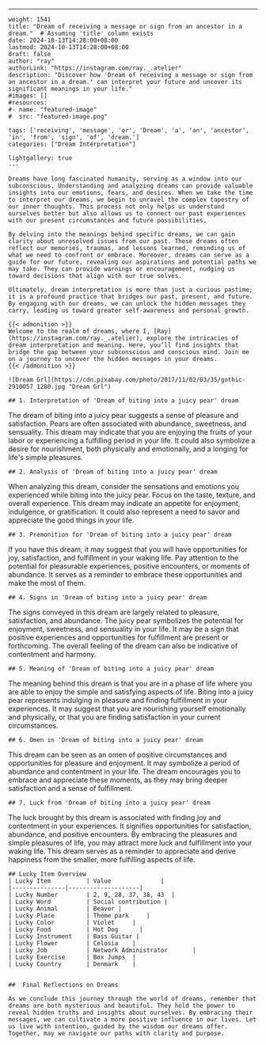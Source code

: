 ---
    weight: 1541
    title: "Dream of receiving a message or sign from an ancestor in a dream."  # Assuming 'title' column exists
    date: 2024-10-13T14:28:00+08:00
    lastmod: 2024-10-13T14:28:00+08:00
    draft: false
    author: "ray"
    authorLink: "https://instagram.com/ray._.atelier"
    description: "Discover how 'Dream of receiving a message or sign from an ancestor in a dream.' can interpret your future and uncover its significant meanings in your life."
    #images: []
    #resources:
    #- name: "featured-image"
    #  src: "featured-image.png"
    
    tags: ['receiving', 'message', 'or', 'Dream', 'a', 'an', 'ancestor', 'in', 'from', 'sign', 'of', 'dream.']
    categories: ["Dream Interpretation"]
    
    lightgallery: true
    ---
    
    Dreams have long fascinated humanity, serving as a window into our subconscious. Understanding and analyzing dreams can provide valuable insights into our emotions, fears, and desires. When we take the time to interpret our dreams, we begin to unravel the complex tapestry of our inner thoughts. This process not only helps us understand ourselves better but also allows us to connect our past experiences with our present circumstances and future possibilities.
    
    By delving into the meanings behind specific dreams, we can gain clarity about unresolved issues from our past. These dreams often reflect our memories, traumas, and lessons learned, reminding us of what we need to confront or embrace. Moreover, dreams can serve as a guide for our future, revealing our aspirations and potential paths we may take. They can provide warnings or encouragement, nudging us toward decisions that align with our true selves.
    
    Ultimately, dream interpretation is more than just a curious pastime; it is a profound practice that bridges our past, present, and future. By engaging with our dreams, we can unlock the hidden messages they carry, leading us toward greater self-awareness and personal growth.
    
    {{< admonition >}}
    Welcome to the realm of dreams, where I, [Ray](https://instagram.com/ray._.atelier), explore the intricacies of dream interpretation and meaning. Here, you’ll find insights that bridge the gap between your subconscious and conscious mind. Join me on a journey to uncover the hidden messages in your dreams.
    {{< /admonition >}}
    
    ![Dream Grl](https://cdn.pixabay.com/photo/2017/11/02/03/35/gothic-2910057_1280.jpg "Dream Grl")
    
    ## 1. Interpretation of 'Dream of biting into a juicy pear' dream
    
The dream of biting into a juicy pear suggests a sense of pleasure and satisfaction. Pears are often associated with abundance, sweetness, and sensuality. This dream may indicate that you are enjoying the fruits of your labor or experiencing a fulfilling period in your life. It could also symbolize a desire for nourishment, both physically and emotionally, and a longing for life's simple pleasures.
    
    ## 2. Analysis of 'Dream of biting into a juicy pear' dream
    
When analyzing this dream, consider the sensations and emotions you experienced while biting into the juicy pear. Focus on the taste, texture, and overall experience. This dream may indicate an appetite for enjoyment, indulgence, or gratification. It could also represent a need to savor and appreciate the good things in your life.
    
    ## 3. Premonition for 'Dream of biting into a juicy pear' dream
    
If you have this dream, it may suggest that you will have opportunities for joy, satisfaction, and fulfillment in your waking life. Pay attention to the potential for pleasurable experiences, positive encounters, or moments of abundance. It serves as a reminder to embrace these opportunities and make the most of them.
    
    ## 4. Signs in 'Dream of biting into a juicy pear' dream
    
The signs conveyed in this dream are largely related to pleasure, satisfaction, and abundance. The juicy pear symbolizes the potential for enjoyment, sweetness, and sensuality in your life. It may be a sign that positive experiences and opportunities for fulfillment are present or forthcoming. The overall feeling of the dream can also be indicative of contentment and harmony.
    
    ## 5. Meaning of 'Dream of biting into a juicy pear' dream
    
The meaning behind this dream is that you are in a phase of life where you are able to enjoy the simple and satisfying aspects of life. Biting into a juicy pear represents indulging in pleasure and finding fulfillment in your experiences. It may suggest that you are nourishing yourself emotionally and physically, or that you are finding satisfaction in your current circumstances.
    
    ## 6. Omen in 'Dream of biting into a juicy pear' dream
    
This dream can be seen as an omen of positive circumstances and opportunities for pleasure and enjoyment. It may symbolize a period of abundance and contentment in your life. The dream encourages you to embrace and appreciate these moments, as they may bring deeper satisfaction and a sense of fulfillment.
    
    ## 7. Luck from 'Dream of biting into a juicy pear' dream
    
The luck brought by this dream is associated with finding joy and contentment in your experiences. It signifies opportunities for satisfaction, abundance, and positive encounters. By embracing the pleasures and simple pleasures of life, you may attract more luck and fulfillment into your waking life. This dream serves as a reminder to appreciate and derive happiness from the smaller, more fulfilling aspects of life.
    
    ## Lucky Item Overview
    | Lucky Item          | Value              |
    |---------------|--------------------|
    | Lucky Number        | 2, 9, 28, 37, 38, 43  |
    | Lucky Word          | Social contribution |
    | Lucky Animal        | Beaver |
    | Lucky Place         | Theme park     |
    | Lucky Color         | Violet     |
    | Lucky Food          | Hot Dog      |
    | Lucky Instrument    | Bass Guitar |
    | Lucky Flower        | Celosia    |
    | Lucky Job           | Network Administrator       |
    | Lucky Exercise      | Box Jumps  |
    | Lucky Country       | Denmark    |
    
    
    ##  Final Reflections on Dreams
    
    As we conclude this journey through the world of dreams, remember that dreams are both mysterious and beautiful. They hold the power to reveal hidden truths and insights about ourselves. By embracing their messages, we can cultivate a more positive influence in our lives. Let us live with intention, guided by the wisdom our dreams offer. Together, may we navigate our paths with clarity and purpose.
    